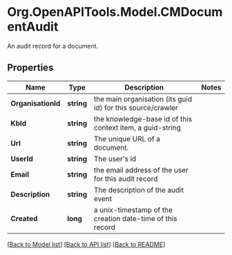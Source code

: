 # Org.OpenAPITools.Model.CMDocumentAudit
An audit record for a document.

## Properties

Name | Type | Description | Notes
------------ | ------------- | ------------- | -------------
**OrganisationId** | **string** | the main organisation (its guid id) for this source/crawler | 
**KbId** | **string** | the knowledge-base id of this context item, a guid-string | 
**Url** | **string** | The unique URL of a document. | 
**UserId** | **string** | The user&#39;s id | 
**Email** | **string** | the email address of the user for this audit record | 
**Description** | **string** | The description of the audit event | 
**Created** | **long** | a unix-timestamp of the creation date-time of this record | 

[[Back to Model list]](../README.md#documentation-for-models) [[Back to API list]](../README.md#documentation-for-api-endpoints) [[Back to README]](../README.md)


